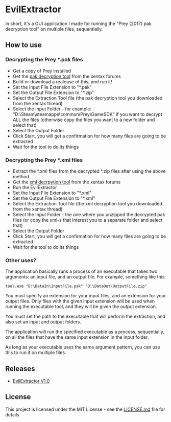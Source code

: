 # EvilExtractor

In short, it's a GUI application I made for running the "Prey (2017) pak decryption tool" on multiple files, sequentially. 

## How to use

### Decrypting the Prey *.pak files

* Get a copy of Prey installed
* Get the [pak decryption tool](https://forum.xentax.com/viewtopic.php?f=10&t=16241#p130356) from the xentax forums
* Build or download a realease of this, and run it!
* Set the Input File Extension to "*.pak"
* Set the Output File Extension to "*.zip"
* Select the Extraction Tool file (the pak decryption tool you downloaded from the xentax thread)
* Select the Input Folder - for example: "D:\Steam\steamapps\common\Prey\GameSDK" if you want to decrypt ALL the files (otherwise copy the files you want to a new folder and select that)
* Select the Output Folder
* Click Start, you will get a confirmation for how many files are going to be extracted
* Wait for the tool to do its things

### Decrypting the Prey *.xml files

* Extract the *.xml files from the decrypted *.zip files after using the above method
* Get the [xml decrpytion tool](https://forum.xentax.com/viewtopic.php?f=10&t=16241#p130429) from the xentax forums
* Run the EvilExtractor
* Set the Input File Extension to "*.xml"
* Set the Output File Extension to "*.xml"
* Select the Extraction Tool file (the xml decryption tool you downloaded from the xentax thread)
* Select the Input Folder - the one where you unzipped the decrypted pak files (or copy the xml-s that interest you to a separate folder and select that)
* Select the Output Folder
* Click Start, you will get a confirmation for how many files are going to be extracted
* Wait for the tool to do its things

### Other uses?
The application basically runs a process of an executable that takes two arguments: an input file, and an output file. For example, something like this:
```
tool.exe "D:\DataIn\InputFile.pak" "D:\DataOut\OutputFile.zip"
```

You must specify an extension for your input files, and an extension for your output files. Only files with the given input extension will be used when running the executable tool, and they will be given the output extension.

You must set the path to the executable that will perform the extraction, and also set an input and output folders.

The application will run the specified executable as a process, sequentially, on all the files that have the same input extension in the input folder.

As long as your executable uses the same argument pattern, you can use this to run it on multiple files.

## Releases

* [EvilExtractor V1.0](https://github.com/evilvasile/EvilExtractor/releases/download/v1.0/EvilExtractor.exe)

## License

This project is licensed under the MIT License - see the [LICENSE.md](LICENSE) file for details
